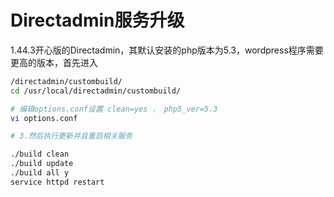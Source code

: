 # Directadmin服务升级

1.44.3开心版的Directadmin，其默认安装的php版本为5.3，wordpress程序需要更高的版本，首先进入
```bash
/directadmin/custombuild/
cd /usr/local/directadmin/custombuild/

# 编辑options.conf设置 clean=yes ， php5_ver=5.3
vi options.conf

# 3.然后执行更新并且重启相关服务

./build clean
./build update
./build all y
service httpd restart
```

